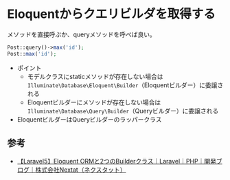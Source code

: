 # Eloquentからクエリビルダを取得する

メソッドを直接呼ぶか、queryメソッドを呼べば良い。

```php
Post::query()->max('id');
Post::max('id');
```
- ポイント
  - モデルクラスにstaticメソッドが存在しない場合は`Illuminate\Database\Eloquent\Builder`（Eloquentビルダー）に委譲される
  - Eloquentビルダーにメソッドが存在しない場合は`Illuminate\Database\Query\Builder`（Queryビルダー）に委譲される
- EloquentビルダーはQueryビルダーのラッパークラス


## 参考
- [【Laravel5】Eloquent ORMと2つのBuilderクラス｜Laravel｜PHP｜開発ブログ｜株式会社Nextat（ネクスタット）](https://nextat.co.jp/staff/archives/131)
